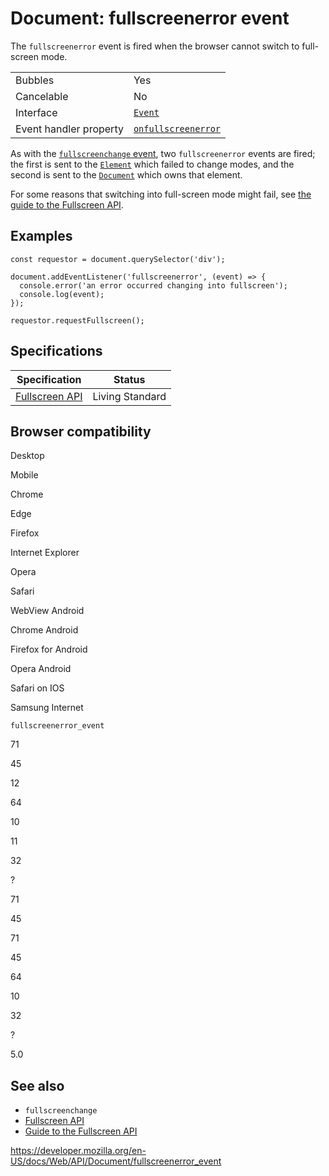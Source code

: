 # Document: fullscreenerror event

The `fullscreenerror` event is fired when the browser cannot switch to full-screen mode.

<table><tbody><tr class="odd"><td>Bubbles</td><td>Yes</td></tr><tr class="even"><td>Cancelable</td><td>No</td></tr><tr class="odd"><td>Interface</td><td><a href="../event"><code>Event</code></a></td></tr><tr class="even"><td>Event handler property</td><td><a href="onfullscreenerror"><code>onfullscreenerror</code></a></td></tr></tbody></table>

As with the [`fullscreenchange` event](fullscreenchange_event), two `fullscreenerror` events are fired; the first is sent to the [`Element`](../element) which failed to change modes, and the second is sent to the [`Document`](../document) which owns that element.

For some reasons that switching into full-screen mode might fail, see [the guide to the Fullscreen API](../fullscreen_api/guide).

## Examples

    const requestor = document.querySelector('div');

    document.addEventListener('fullscreenerror', (event) => {
      console.error('an error occurred changing into fullscreen');
      console.log(event);
    });

    requestor.requestFullscreen();

## Specifications

<table><thead><tr class="header"><th>Specification</th><th>Status</th></tr></thead><tbody><tr class="odd"><td><a href="https://fullscreen.spec.whatwg.org/">Fullscreen API</a></td><td><span class="spec-living">Living Standard</span></td></tr></tbody></table>

## Browser compatibility

Desktop

Mobile

Chrome

Edge

Firefox

Internet Explorer

Opera

Safari

WebView Android

Chrome Android

Firefox for Android

Opera Android

Safari on IOS

Samsung Internet

`fullscreenerror_event`

71

45

12

64

10

11

32

?

71

45

71

45

64

10

32

?

5.0

## See also

- `fullscreenchange`
- [Fullscreen API](../fullscreen_api)
- [Guide to the Fullscreen API](../fullscreen_api/guide)

<a href="https://developer.mozilla.org/en-US/docs/Web/API/Document/fullscreenerror_event" class="_attribution-link">https://developer.mozilla.org/en-US/docs/Web/API/Document/fullscreenerror_event</a>
